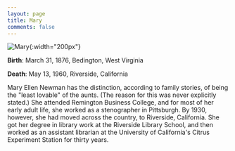 ```yaml
---
layout: page
title: Mary
comments: false
---
```


![Mary]({{site.baseurl}}/assets/images/mary.jpg){:width="200px"} 

**Birth**: March 31, 1876, Bedington, West Virginia

**Death**: May 13, 1960, Riverside, California

Mary Ellen Newman has the distinction, according to family stories, of being the "least lovable" of the aunts. (The reason for this was never explicitly stated.) She attended Remington Business College, and for most of her early adult life, she worked as a stenographer in Pittsburgh. By 1930, however, she had moved across the country, to Riverside, California. She got her degree in library work at the Riverside Library School, and then worked as an assistant librarian at the University of California's Citrus Experiment Station for thirty years.